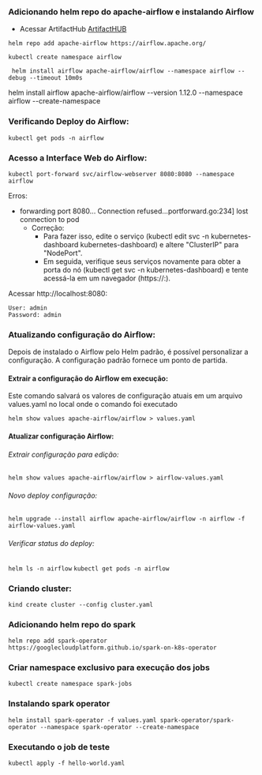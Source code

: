 ### Adicionando helm repo do apache-airflow e instalando Airflow
- Acessar ArtifactHub [ArtifactHUB](https://artifacthub.io/packages/search?ts_query_web=airflow&sort=relevance&page=1)


```helm repo add apache-airflow https://airflow.apache.org/```

```kubectl create namespace airflow```

``` helm install airflow apache-airflow/airflow --namespace airflow --debug --timeout 10m0s```

helm install airflow apache-airflow/airflow --version 1.12.0 --namespace airflow --create-namespace


### Verificando Deploy do Airflow:

```kubectl get pods -n airflow```


### Acesso a Interface Web do Airflow:
```kubectl port-forward svc/airflow-webserver 8080:8080 --namespace airflow```

Erros:
- forwarding port 8080... Connection refused...portforward.go:234] lost connection to pod
    - Correção:
        - Para fazer isso, edite o serviço (kubectl edit svc -n kubernetes-dashboard kubernetes-dashboard) e altere "ClusterIP" para "NodePort".
        - Em seguida, verifique seus serviços novamente para obter a porta do nó (kubectl get svc -n kubernetes-dashboard) e tente acessá-la em um navegador (https://<node IP>:<nodePort>).

Acessar http://localhost:8080:

    User: admin
    Password: admin

### Atualizando configuração do Airflow:
Depois de instalado o Airflow pelo Helm padrão, é possível personalizar a configuração.
A configuração padrão fornece um ponto de partida.

#### Extrair a configuração do Airflow em execução:
Este comando salvará os valores de configuração atuais em um arquivo values.yaml no local onde o comando foi executado

```helm show values apache-airflow/airflow > values.yaml```

#### Atualizar configuração Airflow:

###### Extrair configuração para edição:
```helm show values apache-airflow/airflow > airflow-values.yaml```

###### Novo deploy configuração:
```helm upgrade --install airflow apache-airflow/airflow -n airflow -f airflow-values.yaml```

###### Verificar status do deploy:
```helm ls -n airflow```
```kubectl get pods -n airflow```




### Criando cluster:

```kind create cluster --config cluster.yaml```

### Adicionando helm repo do spark

```helm repo add spark-operator https://googlecloudplatform.github.io/spark-on-k8s-operator```



### Criar namespace exclusivo para execução dos jobs
```kubectl create namespace spark-jobs```

### Instalando spark operator
```helm install spark-operator -f values.yaml spark-operator/spark-operator --namespace spark-operator --create-namespace```

### Executando o job de teste
```kubectl apply -f hello-world.yaml```